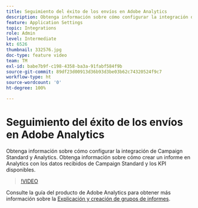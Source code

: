 ```yaml
---
title: Seguimiento del éxito de los envíos en Adobe Analytics
description: Obtenga información sobre cómo configurar la integración de Campaign Standard y Analytics. Obtenga información sobre cómo crear un informe en Analytics con los datos recibidos de Campaign Standard y los KPI disponibles.
feature: Application Settings
topic: Integrations
role: Admin
level: Intermediate
kt: 6526
thumbnail: 332576.jpg
doc-type: feature video
team: TM
exl-id: babe7b9f-c198-4358-ba3a-91fabf584f9b
source-git-commit: 89df23d00913d36b93d3be03b62c74320524f9c7
workflow-type: ht
source-wordcount: '0'
ht-degree: 100%

---
```


# Seguimiento del éxito de los envíos en Adobe Analytics

Obtenga información sobre cómo configurar la integración de Campaign Standard y Analytics. Obtenga información sobre cómo crear un informe en Analytics con los datos recibidos de Campaign Standard y los KPI disponibles.

>[!VIDEO](https://video.tv.adobe.com/v/332576/?quality=12&learn=on)

Consulte la guía del producto de Adobe Analytics para obtener más información sobre  la [Explicación y creación de grupos de informes](https://experienceleague.adobe.com/docs/analytics-learn/tutorials/intro-to-analytics/analytics-basics/understanding-and-creating-report-suites.html?lang=es#intro-to-analytics).
